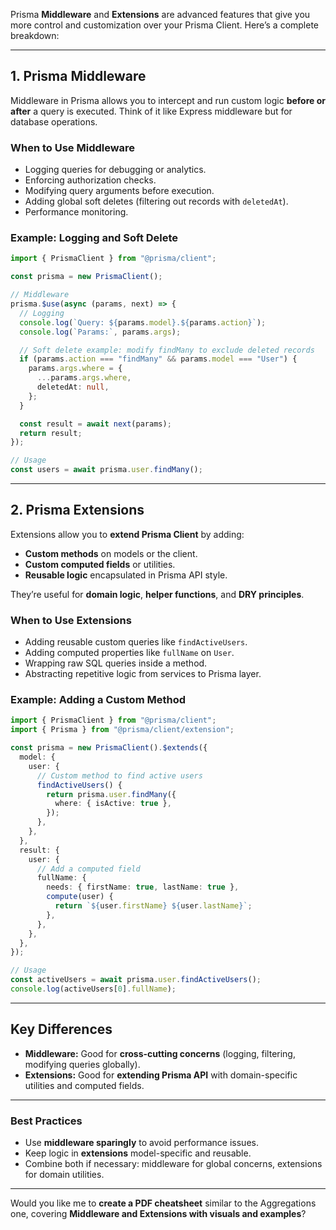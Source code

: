 Prisma **Middleware** and **Extensions** are advanced features that give you more control and customization over your Prisma Client. Here’s a complete breakdown:

---

## **1. Prisma Middleware**

Middleware in Prisma allows you to intercept and run custom logic **before or after** a query is executed. Think of it like Express middleware but for database operations.

### **When to Use Middleware**

- Logging queries for debugging or analytics.
- Enforcing authorization checks.
- Modifying query arguments before execution.
- Adding global soft deletes (filtering out records with `deletedAt`).
- Performance monitoring.

### **Example: Logging and Soft Delete**

```ts
import { PrismaClient } from "@prisma/client";

const prisma = new PrismaClient();

// Middleware
prisma.$use(async (params, next) => {
  // Logging
  console.log(`Query: ${params.model}.${params.action}`);
  console.log(`Params:`, params.args);

  // Soft delete example: modify findMany to exclude deleted records
  if (params.action === "findMany" && params.model === "User") {
    params.args.where = {
      ...params.args.where,
      deletedAt: null,
    };
  }

  const result = await next(params);
  return result;
});

// Usage
const users = await prisma.user.findMany();
```

---

## **2. Prisma Extensions**

Extensions allow you to **extend Prisma Client** by adding:

- **Custom methods** on models or the client.
- **Custom computed fields** or utilities.
- **Reusable logic** encapsulated in Prisma API style.

They’re useful for **domain logic**, **helper functions**, and **DRY principles**.

### **When to Use Extensions**

- Adding reusable custom queries like `findActiveUsers`.
- Adding computed properties like `fullName` on `User`.
- Wrapping raw SQL queries inside a method.
- Abstracting repetitive logic from services to Prisma layer.

### **Example: Adding a Custom Method**

```ts
import { PrismaClient } from "@prisma/client";
import { Prisma } from "@prisma/client/extension";

const prisma = new PrismaClient().$extends({
  model: {
    user: {
      // Custom method to find active users
      findActiveUsers() {
        return prisma.user.findMany({
          where: { isActive: true },
        });
      },
    },
  },
  result: {
    user: {
      // Add a computed field
      fullName: {
        needs: { firstName: true, lastName: true },
        compute(user) {
          return `${user.firstName} ${user.lastName}`;
        },
      },
    },
  },
});

// Usage
const activeUsers = await prisma.user.findActiveUsers();
console.log(activeUsers[0].fullName);
```

---

## **Key Differences**

- **Middleware:** Good for **cross-cutting concerns** (logging, filtering, modifying queries globally).
- **Extensions:** Good for **extending Prisma API** with domain-specific utilities and computed fields.

---

### **Best Practices**

- Use **middleware sparingly** to avoid performance issues.
- Keep logic in **extensions** model-specific and reusable.
- Combine both if necessary: middleware for global concerns, extensions for domain utilities.

---

Would you like me to **create a PDF cheatsheet** similar to the Aggregations one, covering **Middleware and Extensions with visuals and examples**?
